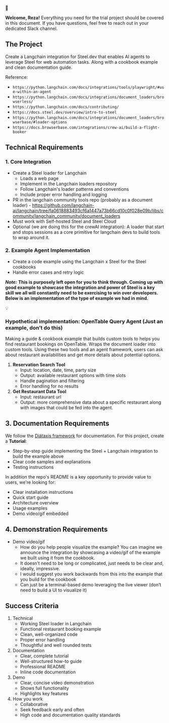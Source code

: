 <aside>
👋

**Welcome, Reza!** Everything you need for the trial project should be covered in this document. If you have questions, feel free to reach out in your dedicated Slack channel.

</aside>

## The Project

Create a Langchain integration for Steel.dev that enables AI agents to leverage Steel for web automation tasks. Along with a cookbook example and clean documentation guide.

Reference: 

- `https://python.langchain.com/docs/integrations/tools/playwright/#use-within-an-agent`
- `https://python.langchain.com/docs/integrations/document_loaders/browserless/`
- `https://python.langchain.com/docs/contributing/`
- `https://docs.steel.dev/overview/intro-to-steel`
- `https://python.langchain.com/docs/integrations/document_loaders/browserbase/#loader-options`
- `https://docs.browserbase.com/integrations/crew-ai/build-a-flight-booker`

## Technical Requirements

### 1. Core Integration

- Create a Steel loader for Langchain
    - Loads a web page
    - Implement in the Langchain loaders repository
    - Follow Langchain's loader patterns and conventions
    - Include proper error handling and logging
- PR in the langchain community tools repo (probably as a document loader) - https://github.com/langchain-ai/langchain/tree/fa0618883493cf6a1447a73b66cd10c0f028e09b/libs/community/langchain_community/document_loaders
- Must work with Self-hosted Steel and Steel Cloud
- Optional (we are doing this for the crewAI integration): A loader that start and stops sessions as a core primitive for langchain devs to build tools to wrap around it.

### 2. Example Agent Implementation

- Create a code example using the Langchain x Steel for the Steel cookbooks
- Handle error cases and retry logic

***Note:*** **This is purposely left open for you to think through. Coming up with good example to showcase the integration and power of Steel is a key skill we all will constantly need to be exercising to win over developers. Below is an implementation of the type of example we had in mind.**

<aside>
💡

### Hypothetical implementation: OpenTable Query Agent (Just an example, don’t do this)

Making a guide & cookbook example that builds custom tools to helps you find restaurant bookings on OpenTable. Wraps the document loader into custom tools. Using these two tools and an agent framework, users can ask about restaurant availabilities and get more details about potential options.

1. **Reservation Search Tool**
    - Input: location, date, time, party size
    - Output: available restaurant options with time slots
    - Handle pagination and filtering
    - Error handling for no results
2. **Get Restaurant Data Tool**
    - Input: restaurant url
    - Output: more comprehensive data about a specific restaurant along with images that could be fed into the agent.
</aside>

## 3. Documentation Requirements

We follow the [Diátaxis framework](https://diataxis.fr/) for documentation. For this project, create a **Tutorial**:
- Step-by-step guide implementing the Steel + Langchain integration to build the example above
- Clear code samples and explanations
- Testing instructions

In addition the repo's README is a key opportunity to provide value to users, we're looking for:
- Clear installation instructions
- Quick start guide
- Architecture overview
- Usage examples
- Demo video/gif embedded

## 4. Demonstration Requirements

- Demo video/gif
    - How do you help people visualize the example? You can imagine we announce the integration by showcasing a video/gif of the example we built using it from the cookbook.
    - It doesn’t need to be long or complicated, just needs to be clear and, ideally, impressive.
    - I would suggest you work backwards from this into the example that you build for the cookbook
    - Can just be a terminal-based demo leveraging the live viewer (don’t need to build a UI to visualize it)

## Success Criteria

1. Technical
    - Working Steel loader in Langchain
    - Functional restaurant booking example
    - Clean, well-organized code
    - Proper error handling
    - Thoughtful and well rounded tests
2. Documentation
    - Clear, complete tutorial
    - Well-structured how-to guide
    - Professional README
    - Inline code documentation
3. Demo
    - Clear, concise video demonstration
    - Shows full functionality
    - Highlights key features
4. How you work
    - Collaborative
    - Seek feedback early and often
    - High code and documentation quality standards